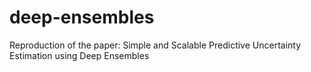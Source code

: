 # deep-ensembles
Reproduction of the paper: Simple and Scalable Predictive Uncertainty Estimation using Deep Ensembles
